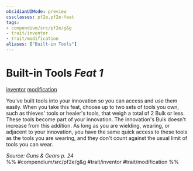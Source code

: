 ```yaml
---
obsidianUIMode: preview
cssclasses: pf2e,pf2e-feat
tags:
- compendium/src/pf2e/g&g
- trait/inventor
- trait/modification
aliases: ["Built-in Tools"]
---
```

# Built-in Tools  *Feat 1*  
[inventor](rules/traits/inventor-g-g.md "Inventor Class Trait")  [modification](rules/traits/modification-g-g.md "Modification Feat Trait")  


You've built tools into your innovation so you can access and use them easily. When you take this feat, choose up to two sets of tools you own, such as thieves' tools or healer's tools, that weigh a total of 2 Bulk or less. These tools become part of your innovation. The innovation's Bulk doesn't increase from this addition. As long as you are wielding, wearing, or adjacent to your innovation, you have the same quick access to these tools as the tools you are wearing, and they don't count against the usual limit of tools you can wear.

*Source: Guns & Gears p. 24*  
%% #compendium/src/pf2e/g&g #trait/inventor #trait/modification %%